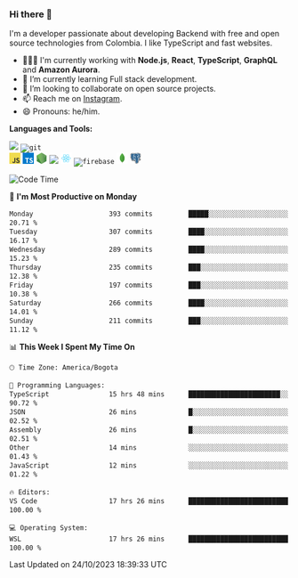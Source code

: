 ### Hi there 👋

I'm a developer passionate about developing Backend with free and open source technologies from Colombia. I like TypeScript and fast websites.

- 👨🏽‍💻 I'm currently working with **Node.js**, **React**, **TypeScript**, **GraphQL** and **Amazon Aurora**.
- 🌱 I’m currently learning Full stack development.
- 🚀 I’m looking to collaborate on open source projects.
- 📫   Reach me on [Instagram](https://instagram.com/nexckycort).
- 😄  Pronouns: he/him.

**Languages and Tools:**  

<code><img height="20"  src="https://upload.wikimedia.org/wikipedia/commons/2/2d/Visual_Studio_Code_1.18_icon.svg"></code>
<code><img src="https://www.vectorlogo.zone/logos/git-scm/git-scm-icon.svg" alt="git" height="20"/> </code>
<code><img height="20" src="https://raw.githubusercontent.com/github/explore/80688e429a7d4ef2fca1e82350fe8e3517d3494d/topics/javascript/javascript.png"></code>
<code><img height="20" src="https://raw.githubusercontent.com/github/explore/80688e429a7d4ef2fca1e82350fe8e3517d3494d/topics/typescript/typescript.png"></code>
<code><img height="20" src="https://raw.githubusercontent.com/github/explore/80688e429a7d4ef2fca1e82350fe8e3517d3494d/topics/nodejs/nodejs.png"></code>
<code><img height="20" src="https://deno.land/logo.svg"></code>
<code><img height="20" src="https://raw.githubusercontent.com/github/explore/80688e429a7d4ef2fca1e82350fe8e3517d3494d/topics/react/react.png"></code>
<code><img src="https://www.vectorlogo.zone/logos/firebase/firebase-icon.svg" alt="firebase"  height="20"/></code>
<code><img src="https://raw.githubusercontent.com/devicons/devicon/master/icons/mongodb/mongodb-original.svg"  height="20"/></code>
<code><img src="https://raw.githubusercontent.com/devicons/devicon/master/icons/postgresql/postgresql-original.svg" height="20"/></code>

<!--START_SECTION:waka-->
![Code Time](http://img.shields.io/badge/Code%20Time-3%2C641%20hrs%2051%20mins-blue)

📅 **I'm Most Productive on Monday** 

```text
Monday                   393 commits         █████░░░░░░░░░░░░░░░░░░░░   20.71 % 
Tuesday                  307 commits         ████░░░░░░░░░░░░░░░░░░░░░   16.17 % 
Wednesday                289 commits         ████░░░░░░░░░░░░░░░░░░░░░   15.23 % 
Thursday                 235 commits         ███░░░░░░░░░░░░░░░░░░░░░░   12.38 % 
Friday                   197 commits         ███░░░░░░░░░░░░░░░░░░░░░░   10.38 % 
Saturday                 266 commits         ████░░░░░░░░░░░░░░░░░░░░░   14.01 % 
Sunday                   211 commits         ███░░░░░░░░░░░░░░░░░░░░░░   11.12 % 
```


📊 **This Week I Spent My Time On** 

```text
🕑︎ Time Zone: America/Bogota

💬 Programming Languages: 
TypeScript               15 hrs 48 mins      ███████████████████████░░   90.72 % 
JSON                     26 mins             █░░░░░░░░░░░░░░░░░░░░░░░░   02.52 % 
Assembly                 26 mins             █░░░░░░░░░░░░░░░░░░░░░░░░   02.51 % 
Other                    14 mins             ░░░░░░░░░░░░░░░░░░░░░░░░░   01.43 % 
JavaScript               12 mins             ░░░░░░░░░░░░░░░░░░░░░░░░░   01.22 % 

🔥 Editors: 
VS Code                  17 hrs 26 mins      █████████████████████████   100.00 % 

💻 Operating System: 
WSL                      17 hrs 26 mins      █████████████████████████   100.00 % 
```


 Last Updated on 24/10/2023 18:39:33 UTC
<!--END_SECTION:waka-->
